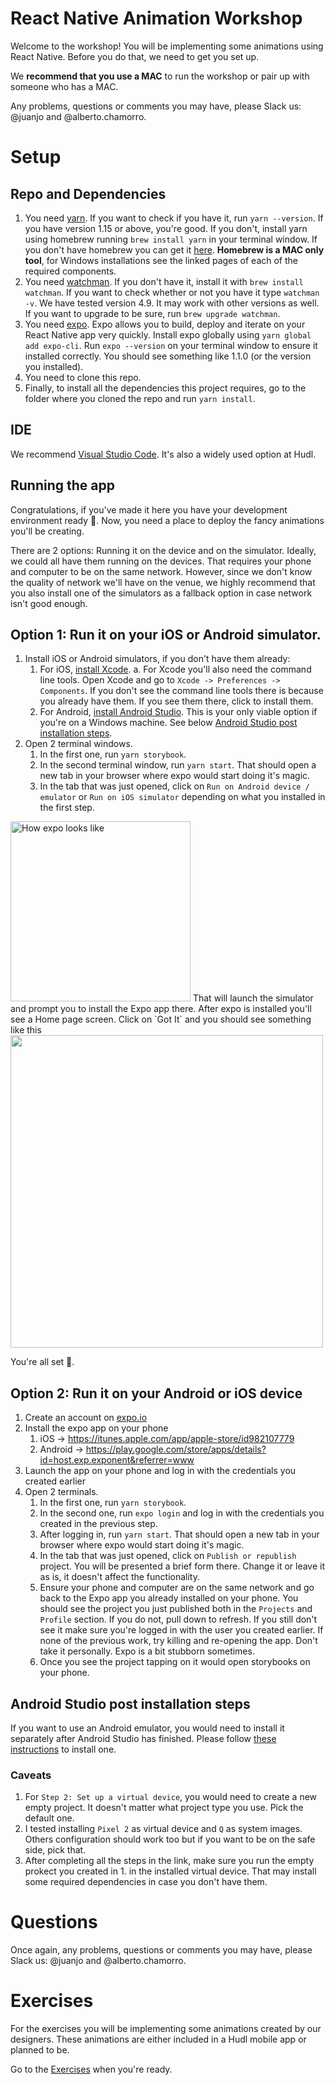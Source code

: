 # React Native Animation Workshop
Welcome to the workshop! You will be implementing some animations using React Native. Before you do that, we need to get you set up.

We **recommend that you use a MAC** to run the workshop or pair up with someone who has a MAC.

Any problems, questions or comments you may have, please Slack us: @juanjo and @alberto.chamorro.

# Setup
## Repo and Dependencies
1. You need [yarn](https://yarnpkg.com). If you want to check if you have it, run `yarn --version`. If you have version 1.15 or above, you're good. If you don't, install yarn using homebrew running `brew install yarn` in your terminal window.
If you don't have homebrew you can get it [here](https://brew.sh/).
**Homebrew is a MAC only tool**, for Windows installations see the linked pages of each of the required components.
2. You need [watchman](https://facebook.github.io/watchman/docs/install.html). If you don't have it, install it with `brew install watchman`. If you want to check whether or not you have it type `watchman -v`. We have tested version 4.9. It may work with other versions as well. If you want to upgrade to be sure, run `brew upgrade watchman`.
3. You need [expo](https://expo.io/). Expo allows you to build, deploy and iterate on your React Native app very quickly. Install expo globally using `yarn global add expo-cli`.
Run `expo --version` on your terminal window to ensure it installed correctly. You should see something like 1.1.0 (or the version you installed).
4. You need to clone this repo.
5. Finally, to install all the dependencies this project requires, go to the folder where you cloned the repo and run `yarn install`.

## IDE
We recommend [Visual Studio Code](https://code.visualstudio.com/). It's also a widely used option at Hudl.

## Running the app
Congratulations, if you've made it here you have your development environment ready :tada:. Now, you need a place to deploy the fancy animations you'll be creating.

There are 2 options: Running it on the device and on the simulator. Ideally, we could all have them running on the devices. That requires your phone and computer to be on the same network. However, since we don't know the quality of network we'll have on the venue, we highly recommend that you also install one of the simulators as a fallback option in case network isn't good enough.

## Option 1: Run it on your iOS or Android simulator.
1. Install iOS or Android simulators, if you don't have them already:
    1. For iOS, [install Xcode](https://itunes.apple.com/es/app/xcode/id497799835?l=en&mt=12).
        a. For Xcode you'll also need the command line tools. Open Xcode and go to `Xcode -> Preferences -> Components`. If you don't see the command line tools there is because you already have them. If you see them there, click to install them.
    2. For Android, [install Android Studio](https://developer.android.com/studio). This is your only viable option if you're on a Windows machine. See below [Android Studio post installation steps](#android-studio-post-installation-steps).
2. Open 2 terminal windows.
    1. In the first one, run `yarn storybook`.
    2. In the second terminal window, run `yarn start`. That should open a new tab in your browser where expo would start doing it's magic.
    3. In the tab that was just opened, click on `Run on Android device / emulator` or `Run on iOS simulator` depending on what you installed in the first step.
<img width="288" alt="How expo looks like" src="https://user-images.githubusercontent.com/2914389/54987283-9b511280-4fb4-11e9-8cd9-164e08bb0eb4.png">
That will launch the simulator and prompt you to install the Expo app there. After expo is installed you'll see a Home page screen. Click on `Got It` and you should see something like this
<img src="https://user-images.githubusercontent.com/2914389/54988086-051dec00-4fb6-11e9-8c6e-6bcb58ef06ed.gif" height="500"/>

You're all set :slightly_smiling_face:.

## Option 2: Run it on your Android or iOS device
1. Create an account on [expo.io](https://expo.io/)
2. Install the expo app on your phone
    1. iOS -> https://itunes.apple.com/app/apple-store/id982107779
    2. Android -> https://play.google.com/store/apps/details?id=host.exp.exponent&referrer=www
3. Launch the app on your phone and log in with the credentials you created earlier
4. Open 2 terminals.
    1. In the first one, run `yarn storybook`.
    2. In the second one, run `expo login` and log in with the credentials you created in the previous step.
    3. After logging in, run `yarn start`. That should open a new tab in your browser where expo would start doing it's magic.
    4. In the tab that was just opened, click on `Publish or republish` project. You will be presented a brief form there. Change it or leave it as is, it doesn't affect the functionality.
    5. Ensure your phone and computer are on the same network and go back to the Expo app you already installed on your phone. You should see the project you just published both in the `Projects` and `Profile` section. If you do not, pull down to refresh. If you still don't see it make sure you're logged in with the user you created earlier. If none of the previous work, try killing and re-opening the app. Don't take it personally. Expo is a bit stubborn sometimes.
    6. Once you see the project tapping on it would open storybooks on your phone.
    
## Android Studio post installation steps
If you want to use an Android emulator, you would need to install it separately after Android Studio has finished. Please follow [these instructions](https://docs.expo.io/versions/latest/workflow/android-studio-emulator/) to install one.
### Caveats
1. For `Step 2: Set up a virtual device`, you would need to create a new empty project. It doesn't matter what project type you use. Pick the default one.
2. I tested installing `Pixel 2` as virtual device and `Q` as system images. Others configuration should work too but if you want to be on the safe side, pick that.
3. After completing all the steps in the link, make sure you run the empty prokect you created in 1. in the installed virtual device. That may install some required dependencies in case you don't have them.

# Questions
Once again, any problems, questions or comments you may have, please Slack us: @juanjo and @alberto.chamorro.

# Exercises
For the exercises you will be implementing some animations created by our designers. These animations are either included in a Hudl mobile app or planned to be.

Go to the [Exercises](./docs/Exercises.md) when you're ready.
